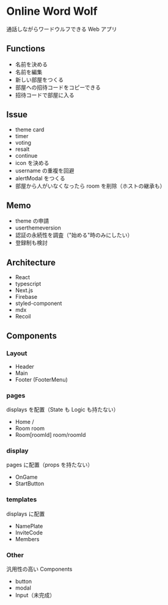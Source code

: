 # Online Word Wolf

通話しながらワードウルフできる Web アプリ

## Functions

- 名前を決める
- 名前を編集
- 新しい部屋をつくる
- 部屋への招待コードをコピーできる
- 招待コードで部屋に入る

## Issue

- theme card
- timer
- voting
- resalt
- continue
- icon を決める
- username の重複を回避
- alertModal をつくる
- 部屋から人がいなくなったら room を削除（ホストの継承も）

## Memo

- theme の申請
- userthemeversion
- 認証の永続性を調査（"始める"時のみにしたい）
- 登録制も検討

## Architecture

- React
- typescript
- Next.js
- Firebase
- styled-component
- mdx
- Recoil

## Components

### Layout

- Header
- Main
- Footer (FooterMenu)

### pages

displays を配置（State も Logic も持たない）

- Home
  /
- Room
  room
- Room[roomId]
  room/roomId

### display

pages に配置（props を持たない）

- OnGame
- StartButton

### templates

displays に配置

- NamePlate
- InviteCode
- Members

### Other

汎用性の高い Components

- button
- modal
- Input（未完成）
